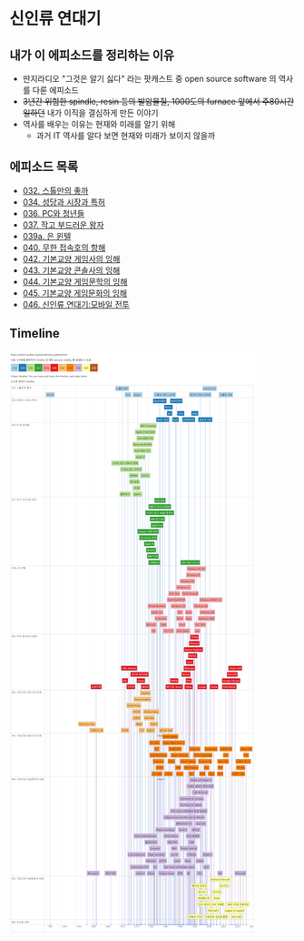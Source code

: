 # 신인류 연대기

## 내가 이 에피소드를 정리하는 이유

* 딴지라디오 "그것은 알기 싫다" 라는 팟캐스트 중 open source software 의 역사를 다룬 에피소드
* ~~3년간 위험한 spindle, resin 등의 발암물질, 1000도의 furnace 앞에서 주80시간 일하던~~ 내가 이직을 결심하게 만든 이야기
* 역사를 배우는 이유는 현재와 미래를 알기 위해
  * 과거 IT 역사를 알다 보면 현재와 미래가 보이지 않을까

## 에피소드 목록

* [032. 스톨만의 좋까](https://soundcloud.com/ddanzi/u-32?in=wanderatdawn/sets/ddanzi-xsfm)
* [034. 성당과 시장과 특허](https://soundcloud.com/ddanzi/u-34?in=wanderatdawn/sets/ddanzi-xsfm)
* [036. PC와 청년들](https://soundcloud.com/ddanzi/u-36?in=wanderatdawn/sets/ddanzi-xsfm)
* [037. 작고 부드러운 왕자](https://soundcloud.com/ddanzi/u-37?in=wanderatdawn/sets/ddanzi-xsfm)
* [039a. 은 윈텔](https://soundcloud.com/ddanzi/u-39?in=wanderatdawn/sets/ddanzi-xsfm)
* [040. 무한 접속호의 항해](https://soundcloud.com/ddanzi/u-40?in=wanderatdawn/sets/ddanzi-xsfm)
* [042. 기본교양 게임사의 잉해](https://soundcloud.com/ddanzi/u-42?in=wanderatdawn/sets/ddanzi-xsfm)
* [043. 기본교양 콘솔사의 잉해](https://soundcloud.com/ddanzi/u-43?in=wanderatdawn/sets/ddanzi-xsfm)
* [044. 기본교양 게임문학의 잉해](https://soundcloud.com/ddanzi/u-44?in=wanderatdawn/sets/ddanzi-xsfm)
* [045. 기본교양 게임문화의 잉해](https://soundcloud.com/ddanzi/u-45?in=wanderatdawn/sets/ddanzi-xsfm)
* [046. 신인류 연대기:모바일 전투](https://soundcloud.com/ddanzi/u-46?in=wanderatdawn/sets/ddanzi-xsfm)

## Timeline

![Timeline](timeline/all.png)
